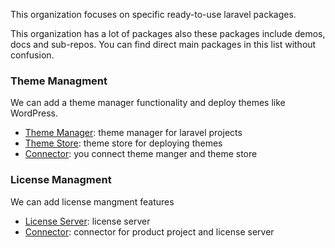 This organization focuses on specific ready-to-use laravel packages.

This organization has a lot of packages also these packages include demos, docs and sub-repos. You can find direct main packages in this list without confusion.


### Theme Managment

We can add a theme manager functionality and deploy themes like WordPress.

- [Theme Manager](https://github.com/laravel-ready/theme-manager): theme manager for laravel projects
- [Theme Store](https://github.com/laravel-ready/theme-store): theme store for deploying themes
- [Connector](https://github.com/laravel-ready/theme-store-connector): you connect theme manger and theme store


### License Managment

We can add license mangment features

- [License Server](https://github.com/laravel-ready/license-server): license server
- [Connector](https://github.com/laravel-ready/license-connector): connector for product project and license server
